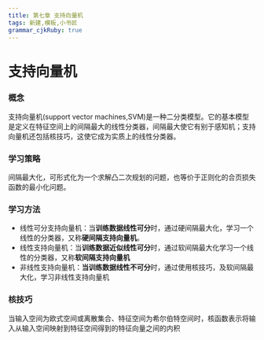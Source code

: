 ```yaml
---
title: 第七章 支持向量机
tags: 新建,模板,小书匠
grammar_cjkRuby: true
---
```


# 支持向量机

### 概念
支持向量机(support vector machines,SVM)是一种二分类模型。它的基本模型是定义在特征空间上的间隔最大的线性分类器，间隔最大使它有别于感知机；支持向量机还包括核技巧，这使它成为实质上的线性分类器。

### 学习策略

间隔最大化，可形式化为一个求解凸二次规划的问题，也等价于正则化的合页损失函数的最小化问题。

### 学习方法
* 线性可分支持向量机：当**训练数据线性可分**时，通过硬间隔最大化，学习一个线性的分类器，又称**硬间隔支持向量机**。
* 线性支持向量机：当**训练数据近似线性可分**时，通过软间隔最大化学习一个线性的分类器，又称**软间隔支持向量机**
* 非线性支持向量机：**当训练数据线性不可分**时，通过使用核技巧，及软间隔最大化，学习非线性支持向量机

### 核技巧
当输入空间为欧式空间或离散集合、特征空间为希尔伯特空间时，核函数表示将输入从输入空间映射到特征空间得到的特征向量之间的内积
